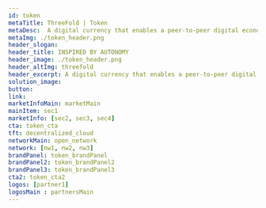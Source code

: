 ```yaml
---
id: token
metaTitle: ThreeFold | Token
metaDesc:  A digital currency that enables a peer-to-peer digital economy
metaImg: ./token_header.png
header_slogan: 
header_title: INSPIRED BY AUTONOMY
header_image: ./token_header.png
header_altImg: threefold
header_excerpt: A digital currency that enables a peer-to-peer digital economy
solution_image: 
button: 
link: 
marketInfoMain: marketMain
mainItem: sec1
marketInfo: [sec2, sec3, sec4]
cta: token_cta
tft: decentralized_cloud
networkMain: open_network
network: [nw1, nw2, nw3]
brandPanel: token_brandPanel
brandPanel2: token_brandPanel2
brandPanel3: token_brandPanel3
cta2: token_cta2
logos: [partner1]
logosMain : partnersMain
---
```

